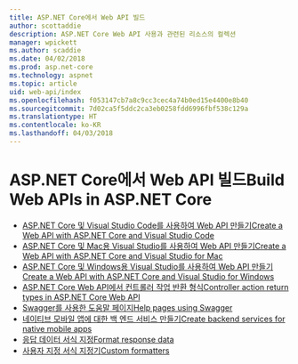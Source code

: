 ```yaml
---
title: ASP.NET Core에서 Web API 빌드
author: scottaddie
description: ASP.NET Core Web API 사용과 관련된 리소스의 컬렉션
manager: wpickett
ms.author: scaddie
ms.date: 04/02/2018
ms.prod: asp.net-core
ms.technology: aspnet
ms.topic: article
uid: web-api/index
ms.openlocfilehash: f053147cb7a8c9cc3cec4a74b0ed15e4400e8b40
ms.sourcegitcommit: 7d02ca5f5ddc2ca3eb0258fdd6996fbf538c129a
ms.translationtype: HT
ms.contentlocale: ko-KR
ms.lasthandoff: 04/03/2018
---
```

# <a name="build-web-apis-in-aspnet-core"></a><span data-ttu-id="f3de2-103">ASP.NET Core에서 Web API 빌드</span><span class="sxs-lookup"><span data-stu-id="f3de2-103">Build Web APIs in ASP.NET Core</span></span>

* [<span data-ttu-id="f3de2-104">ASP.NET Core 및 Visual Studio Code를 사용하여 Web API 만들기</span><span class="sxs-lookup"><span data-stu-id="f3de2-104">Create a Web API with ASP.NET Core and Visual Studio Code</span></span>](xref:tutorials/web-api-vsc)
* [<span data-ttu-id="f3de2-105">ASP.NET Core 및 Mac용 Visual Studio를 사용하여 Web API 만들기</span><span class="sxs-lookup"><span data-stu-id="f3de2-105">Create a Web API with ASP.NET Core and Visual Studio for Mac</span></span>](xref:tutorials/first-web-api-mac)
* [<span data-ttu-id="f3de2-106">ASP.NET Core 및 Windows용 Visual Studio를 사용하여 Web API 만들기</span><span class="sxs-lookup"><span data-stu-id="f3de2-106">Create a Web API with ASP.NET Core and Visual Studio for Windows</span></span>](xref:tutorials/first-web-api)
* [<span data-ttu-id="f3de2-107">ASP.NET Core Web API에서 컨트롤러 작업 반환 형식</span><span class="sxs-lookup"><span data-stu-id="f3de2-107">Controller action return types in ASP.NET Core Web API</span></span>](xref:web-api/action-return-types)
* [<span data-ttu-id="f3de2-108">Swagger를 사용한 도움말 페이지</span><span class="sxs-lookup"><span data-stu-id="f3de2-108">Help pages using Swagger</span></span>](xref:tutorials/web-api-help-pages-using-swagger)
* [<span data-ttu-id="f3de2-109">네이티브 모바일 앱에 대한 백 엔드 서비스 만들기</span><span class="sxs-lookup"><span data-stu-id="f3de2-109">Create backend services for native mobile apps</span></span>](xref:mobile/native-mobile-backend)
* [<span data-ttu-id="f3de2-110">응답 데이터 서식 지정</span><span class="sxs-lookup"><span data-stu-id="f3de2-110">Format response data</span></span>](xref:web-api/advanced/formatting)
* [<span data-ttu-id="f3de2-111">사용자 지정 서식 지정기</span><span class="sxs-lookup"><span data-stu-id="f3de2-111">Custom formatters</span></span>](xref:web-api/advanced/custom-formatters)